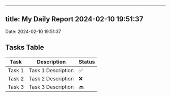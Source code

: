 
---
title: My Daily Report 2024-02-10 19:51:37
---

Date: 2024-02-10 19:51:37

## Tasks Table

| Task | Description | Status |
|------|-------------|--------|
| Task 1 | Task 1 Description | ✅ |
| Task 2 | Task 2 Description | ❌ |
| Task 3 | Task 3 Description | 🔜 |
